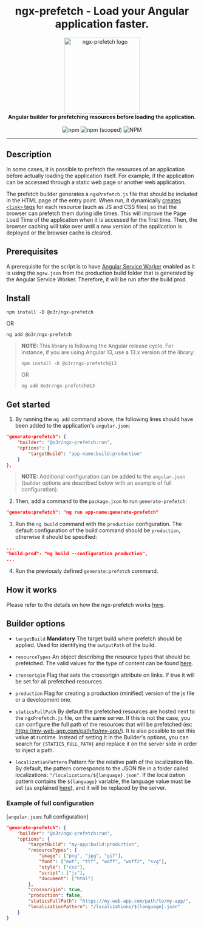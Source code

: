 
<h1 align="center">ngx-prefetch - Load your Angular application faster.</h1>

<p align="center">
  <img src="https://user-images.githubusercontent.com/86055112/211430605-733e1e4b-e439-4c68-9256-f9f11f6785a2.png" alt="ngx-prefetch logo" width="200px" height="200px"/>
  <br>
  <b>Angular builder for prefetching resources before loading the application.</b>
  <br><br>
  <img alt="npm" src="https://img.shields.io/npm/dw/@o3r/ngx-prefetch?color=red">
  <img alt="npm (scoped)" src="https://img.shields.io/npm/v/@o3r/ngx-prefetch?color=8B8000">
  <img alt="NPM" src="https://img.shields.io/npm/l/@o3r/ngx-prefetch?color=blue">
</p>

<hr>

## Description
In some cases, it is possible to prefetch the resources of an application before actually loading the application itself. For example, if the application can be accessed through a static web page or another web application.

The prefetch builder generates a `ngxPrefetch.js` file that should be included in the HTML page of the entry point. When run, it dynamically [creates `<link>` tags](https://developer.mozilla.org/en-US/docs/Web/HTTP/Link_prefetching_FAQ) for each resource (such as JS and CSS files) so that the browser can prefetch them during idle times. This will improve the Page Load Time of the application when it is accessed for the first time. Then, the browser caching will take over until a new version of the application is deployed or the browser cache is cleared.

## Prerequisites
A prerequisite for the script is to have [Angular Service Worker](https://angular.io/guide/service-worker-intro) enabled as it is using the `ngsw.json` from the production build  folder that is generated by the Angular Service Worker. Therefore, it will be run after the build prod.

## Install

```shell
npm install -D @o3r/ngx-prefetch
```
OR
```shell
ng add @o3r/ngx-prefetch
```
> **NOTE:** This library is following the Angular release cycle. For instance, if you are using Angular 13, use a 13.x version of the library:
>
> ```shell
> npm install -D @o3r/ngx-prefetch@13
> ```
> OR 
> ```shell
> ng add @o3r/ngx-prefetch@13
> ```

## Get started

1. By running the `ng add` command above, the following lines should have been added to the application's `angular.json`:

```json
"generate-prefetch": {
    "builder": "@o3r/ngx-prefetch:run",
    "options": {
        "targetBuild": "app-name:build:production"
    }
},
```

> **NOTE:** Additional configuration can be added to the `angular.json` (builder options are described below with an example of full configuration).

2. Then, add a command to the `package.json` to run `generate-prefetch`:

```json
"generate:prefetch": "ng run app-name:generate-prefetch"
```

3. Run the `ng build` command with the `production` configuration. 
The default configuration of the build command should be `production`, otherwise it should be specified: 

```json
...
"build:prod": "ng build --configuration production",
...
```

4. Run the previously defined `generate:prefetch` command.

## How it works

Please refer to the details on how the ngx-prefetch works [here](docs/HOW_IT_WORKS.md).

## Builder options
  - `targetBuild` **Mandatory** The target build where prefetch should be applied. Used for identifying the `outputPath` of the build.

  - `resourceTypes` An object describing the resource types that should be prefetched. The valid values for the type of content can be found [here](https://developer.mozilla.org/en-US/docs/Web/HTML/Element/link#attributes).

  - `crossorigin` Flag that sets the crossorigin attribute on links. If true it will be set for all prefetched resources.

  - `production` Flag for creating a production (minified) version of the js file or a development one.

  - `staticsFullPath` By default the prefetched resources are hosted next to the `ngxPrefetch.js` file, on the same server. 
  If this is not the case, you can configure the full path of the resources that will be prefetched (ex: https://my-web-app.com/path/to/my-app/). 
  It is also possible to set this value at runtime. Instead of setting it in the Builder's options, you can search for `{STATICS_FULL_PATH}` and replace it on the server side in order to inject a path.

  - `localizationPattern` Pattern for the relative path of the localization file. By default, the pattern corresponds to the JSON file in a folder called localizations: `"/localizations/${language}.json"`. 
  If the localization pattern contains the `${language}` variable, the language value must be set (as explained [here](docs/HOW_IT_WORKS.md#localization)), and it will be replaced by the server.

### Example of full configuration

[`angular.json`: full configuration]

```json
"generate-prefetch": {
    "builder": "@o3r/ngx-prefetch:run",
    "options": {
        "targetBuild": "my-app:build:production",
        "resourceTypes": {
            "image": ["png", "jpg", "gif"],
            "font": ["eot", "ttf", "woff", "woff2", "svg"],
            "style": ["css"],
            "script": ["js"],
            "document": ["html"]
        },
        "crossorigin": true,
        "production": false,
        "staticsFullPath": "https://my-web-app.com/path/to/my-app/",
        "localizationPattern": "/localizations/${language}.json"
    }
}
```
